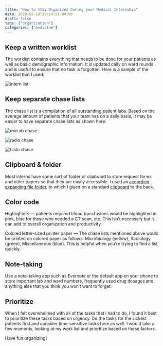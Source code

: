```yaml
---
title: "How to Stay Organized During your Medical Internship"
date: 2020-06-19T20:14:51-04:00
draft: false
tags: ["organization"]
categories: ["medicine"]
---
```


## Keep a written worklist
The worklist contains everything that needs to be done for your patients as well as basic demographic information. It is updated daily on ward rounds and is useful to ensure that no task is forgotten. Here is a sample of the worklist that I used:

![intern list](/posts/03/internorg1.png)

## Keep separate chase lists

The chase list is a compilation of all outstanding patient labs. Based on the average amount of patients that your team has on a daily basis, it may be easier to have separate chase lists as shown here:

![microb chase](/posts/03/microbchase.png)

![radio chase](/posts/03/radiochase.png)

![histo chase](/posts/03/histochase.png)

## Clipboard & folder

Most interns have some sort of folder or clipboard to store request forms and other papers so that they are easily accessible. I used an [accordion expanding file folder](http://tinyurl.com/y6vwjazc), to which I glued on a standard [clipboard](http://amzn.to/2zt7wPQ) to the back.

## Color code

Highlighters — patients required blood transfusions would be highlighted in pink, blue for those who needed a CT scan, etc. This isn’t necessary but it can add to overall organization and productivity.

Colored letter-sized printer paper — The chase lists mentioned above would be printed on colored paper as follows: Microbiology (yellow), Radiology (green), Miscellaneous (blue). This is helpful when you’re trying to find a list quickly.

## Note-taking

Use a note-taking app such as Evernote or the default app on your phone to store important lab and ward numbers, frequently used drug dosages and, anything else that you think you won’t want to forget.

## Prioritize

When I felt overwhelmed with all of the tasks that I had to do, I found it best to prioritize these tasks based on urgency. Do the tasks for the sickest patients first and consider time-sensitive tasks here as well. I would take a few moments, looking at my work list and prioritize based on these factors.

Have fun organizing!